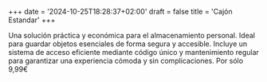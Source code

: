 +++
date = '2024-10-25T18:28:37+02:00'
draft = false
title = 'Cajón Estandar'
+++

Una solución práctica y económica para el almacenamiento personal. Ideal para guardar objetos esenciales de forma segura y accesible. Incluye un sistema de acceso eficiente mediante código único y mantenimiento regular para garantizar una experiencia cómoda y sin complicaciones. Por sólo 9,99€
